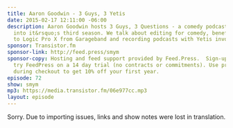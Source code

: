 ```yaml
---
title: Aaron Goodwin - 3 Guys, 3 Yetis
date: 2015-02-17 12:11:00 -06:00
description: Aaron Goodwin hosts 3 Guys, 3 Questions - a comedy podcast that&rsquo;s
  into it&rsquo;s third season. We talk about editing for comedy, benefits of upgrading
  to Logic Pro X from Garageband and recording podcasts with Yetis involved.
sponsor: Transistor.fm
sponsor-link: http://feed.press/smym
sponsor-copy: Hosting and feed support provided by Feed.Press.  Sign-up today and
  try FeedPress on a 14 day trial (no contracts or commitments). Use promo code "smym"
  during checkout to get 10% off your first year.
episode: 72
show: smym
mp3: https://media.transistor.fm/06e977cc.mp3
layout: episode
---
```


Sorry. Due to importing issues, links and show notes were lost in translation.
